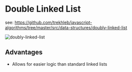 # Double Linked List
see: https://github.com/trekhleb/javascript-algorithms/tree/master/src/data-structures/doubly-linked-list

![doubly-linked-list](https://upload.wikimedia.org/wikipedia/commons/thumb/5/5e/Doubly-linked-list.svg/610px-Doubly-linked-list.svg.png)

## Advantages
- Allows for easier logic than standard linked lists
